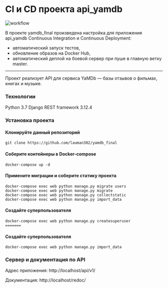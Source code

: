 # CI и CD проекта api_yamdb

![workflow](https://github.com/lauman302/yamdb_final/actions/workflows/yamdb_workflow.yml/badge.svg)

В проекте yamdb_final произведена настройка для приложения api_yamdb Continuous Integration и Continuous Deployment:
- автоматический запуск тестов,
- обновление образов на Docker Hub,
- автоматический деплой на боевой сервер при пуше в главную ветку master.
---
Проект реализует API для сервиса YaMDb — базы отзывов о фильмах, книгах и музыке.

### Технологии
Python 3.7
Django REST framework 3.12.4

### Установка проекта

#### Клонируйте данный репозиторий
```git clone https://github.com/lauman302/yamdb_final```

#### Соберите контейнеры в Docker-compose
```
docker-compose up -d
```
#### Примените миграции и соберите статику проекта

```
docker-compose exec web python manage.py migrate users
docker-compose exec web python manage.py migrate
docker-compose exec web python manage.py collectstatic
docker-compose exec web python manage.py import_data  
```
#### Создайте суперпользователя
```
docker-compose exec web python manage.py createsuperuser
=======
```
#### Создайте суперпользователя
```
docker-compose exec web python manage.py import_data  
```
### Сервер и документация по API

Адрес приложения: http://localhost/api/v1/

Документация: http://localhost/redoc/